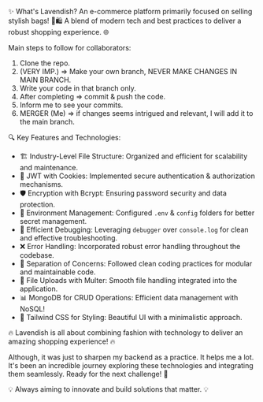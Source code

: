 ✨ What's Lavendish? An e-commerce platform primarily focused on selling stylish bags! 👜🛍️ A blend of modern tech and best practices to deliver a robust shopping experience. 🌐

Main steps to follow for collaborators:
1. Clone the repo. 
2. (VERY IMP.) ⇒ Make your own branch, NEVER MAKE CHANGES IN MAIN BRANCH.
3. Write your code in that branch only.
4. After completing ⇒ commit & push the code.
5. Inform me to see your commits.
6. MERGER (Me) ⇒ if changes seems intrigued and relevant, I will add it to the main branch.

🔍 Key Features and Technologies:
- 🏗️ Industry-Level File Structure: Organized and efficient for scalability and maintenance. 
- 🔐 JWT with Cookies: Implemented secure authentication & authorization mechanisms. 
- 🛡️ Encryption with Bcrypt: Ensuring password security and data protection. 
- 🔧 Environment Management: Configured `.env` & `config` folders for better secret management. 
- 🐞 Efficient Debugging: Leveraging `debugger` over `console.log` for clean and effective troubleshooting. 
- ❌ Error Handling: Incorporated robust error handling throughout the codebase. 
- 🧹 Separation of Concerns: Followed clean coding practices for modular and maintainable code. 
- 📂 File Uploads with Multer: Smooth file handling integrated into the application. 
- 📊 MongoDB for CRUD Operations: Efficient data management with NoSQL! 
- 🎨 Tailwind CSS for Styling: Beautiful UI with a minimalistic approach. 

🔥 Lavendish is all about combining fashion with technology to deliver an amazing shopping experience! 🔥

Although, it was just to sharpen my backend as a practice. It helps me a lot.
It's been an incredible journey exploring these technologies and integrating them seamlessly. Ready for the next challenge! 💪

💡 Always aiming to innovate and build solutions that matter. 💡